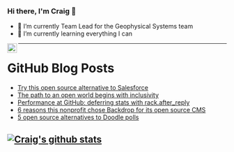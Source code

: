 ### Hi there, I'm Craig 👋

<!--
**CraigTeelFugro/CraigTeelFugro** is a ✨ _special_ ✨ repository because its `README.md` (this file) appears on your GitHub profile.

Here are some ideas to get you started:
-->

- 🔭 I’m currently Team Lead for the Geophysical Systems team
- 🌱 I’m currently learning everything I can

[<img align="left" alt="Craig Teel | LinkedIn" width="22px" src="https://cdn.jsdelivr.net/npm/simple-icons@v3/icons/linkedin.svg" />][linkedin]

---

# GitHub Blog Posts

<!-- BLOG-POST-LIST:START -->
- [Try this open source alternative to Salesforce](https://opensource.com/article/22/4/civicrm-open-source-crm)
- [The path to an open world begins with inclusivity](https://opensource.com/open-organization/22/4/open-world-inclusivity-norberg-review)
- [Performance at GitHub: deferring stats with rack.after_reply](https://github.blog/2022-04-11-performance-at-github-deferring-stats-with-rack-after_reply/)
- [6 reasons this nonprofit chose Backdrop for its open source CMS](https://opensource.com/article/22/4/backdrop-cms)
- [5 open source alternatives to Doodle polls](https://opensource.com/article/22/4/open-source-alternatives-doodle-polls)
<!-- BLOG-POST-LIST:END -->

## [![Craig's github stats](https://github-readme-stats.vercel.app/api?username=craigteelfugro)](https://github.com/anuraghazra/github-readme-stats)


[linkedin]: https://linkedin.com/in/craig-teel-b8786771
